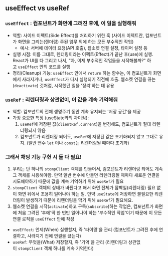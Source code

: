 ## useEffect vs useRef

### `useEffect` : 컴포넌트가 화면에 그려진 후에, 이 일을 실행해줘

- 역할: 사이드 이펙트(Side Effect)를 처리하기 위한 훅
(사이드 이펙트란, 컴포넌트가 화면을 그리는(렌더링) 주된 임무 외에 하는 모든 부수적인 작업)
    - 예시: 서버에 데이터 요청(API 호출), 웹소켓 연결 설정, 타이머 설정 등
- 실행 시점: 이름 그대로, 렌더링이라는 이펙트(Effect)가 끝난 후(use)에 실행. React가 UI를 다 그리고 나서, "자, 이제 부수적인 작업들을 시작해볼까?" 하고 `useEffect` 안의 코드를 실행
- 정리(Cleanup) 기능: `useEffect` 안에서 `return` 하는 함수는, 이 컴포넌트가 화면에서 사라지거나, `useEffect`가 다시 실행되기 직전에 호출. 웹소켓 연결을 끊는(`deactivate`) 것처럼, 시작했던 일을 '정리'하는 데 유용

### `useRef` : 리렌더링과 상관없이, 이 값을 계속 기억해줘

- 역할: 컴포넌트의 전체 생명주기 동안 계속 유지되는 '저장 공간'을 제공
- 가장 중요한 특징 (useState와의 차이점):
    1. `useRef`에 저장된 값(`clientRef.current`)을 변경해도, 컴포넌트가 절대 리렌더링되지 않음
    2. 컴포넌트가 리렌더링 되어도, `useRef`에 저장된 값은 초기화되지 않고 그대로 유지. (일반 변수 `let` 이나 `const`는 리렌더링될 때마다 초기화)

### 그래서 채팅 기능 구현 시 둘 다 필요!

1. 우리는 단 하나의 `stompClient` 객체를 만들어서, 컴포넌트가 리렌더링 되어도 계속 그 객체를 사용해야함. 만약 일반 변수에 만들면 리렌더링될 때마다 새로운 연결을 시도해야하기 때문에 값을 계속 기억하기 위해 `useRef`가 필요
2. `stompClient` 객체의 상태가 바뀐다고 해서 화면 전체가 깜빡일(리렌더링) 필요 없이 화면 뒤에서 조용히 일어나야 하는 일. 만약 `useState`에 저장하면 불필요한 리렌더링이 발생하기 때문에 리렌더링을 막기 위해 `useRef`가 필요해요.
3. 웹소켓 연결을 시작(`activate`)하고 구독(`subscribe`)하는 작업은, 컴포넌트가 화면에 처음 그려진 '후에'딱 한 번만 일어나야 하는 '부수적인 작업'이기 때문에 이 모든 연결 로직을 `useEffect` 안에 작성


- `useEffect`: 언제(When) 실행할지, 즉 '타이밍'을 관리 (컴포넌트가 그려진 후에 연결하고, 사라지기 전에 연결을 끊는다)
- `useRef`: 무엇을(What) 저장할지, 즉 '기억'을 관리 (리렌더링과 상관없이 `stompClient` 객체 하나를 계속 기억한다)
